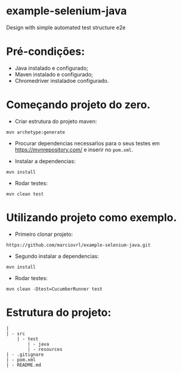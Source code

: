 # example-selenium-java

Design with simple automated test structure e2e

# Pré-condições:

- Java instalado e configurado;
- Maven instalado e configurado;
- Chromedriver instaladoe configurado.

# Começando projeto do zero.

- Criar estrutura do projeto maven:

```
mvn archetype:generate
```

- Procurar dependencias necessaŕios para o seus testes em https://mvnrepository.com/ e inserir no `pom.xml`.

- Instalar a dependencias:

```
mvn install
```

- Rodar testes:

```
mvn clean test
```

# Utilizando projeto como exemplo.

- Primeiro clonar projeto:

```
https://github.com/marciovrl/example-selenium-java.git
```

- Segundo instalar a dependencias:

```
mvn install
```

- Rodar testes:

```
mvn clean -Dtest=CucumberRunner test
```

# Estrutura do projeto:

```
|
| - src
    | - test
        | - java
        | - resources
| - .gitignore
| - pom.xml
| - README.md
```
